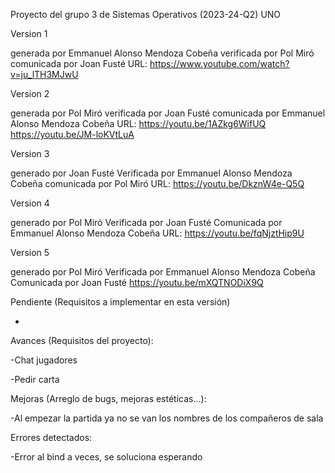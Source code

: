 Proyecto del grupo 3 de Sistemas Operativos (2023-24-Q2)
UNO

Version 1

generada por Emmanuel Alonso Mendoza Cobeña
verificada por Pol Miró
comunicada por Joan Fusté
URL: https://www.youtube.com/watch?v=ju_lTH3MJwU

Version 2

generada por Pol Miró
verificada por Joan Fusté
comunicada por Emmanuel Alonso Mendoza Cobeña
URL:  https://youtu.be/1AZkg6WifUQ   https://youtu.be/JM-loKVtLuA

Version 3

generado por Joan Fusté
Verificada por Emmanuel Alonso Mendoza Cobeña
comunicada por Pol Miró
URL: https://youtu.be/DkznW4e-Q5Q

Version 4

generado por Pol Miró
Verificada por Joan Fusté 
Comunicada por Emmanuel Alonso Mendoza Cobeña 
URL: https://youtu.be/fqNjztHip9U

Version 5

generado por Pol Miró 
Verificada por Emmanuel Alonso Mendoza Cobeña
Comunicada por Joan Fusté 
https://youtu.be/mXQTNODiX9Q


Pendiente (Requisitos a implementar en esta versión)

-

Avances (Requisitos del proyecto):

-Chat jugadores

-Pedir carta

Mejoras (Arreglo de bugs, mejoras estéticas...):

-Al empezar la partida ya no se van los nombres de los compañeros de sala

Errores detectados:

-Error al bind a veces, se soluciona esperando


